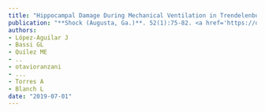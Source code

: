 ```yaml
---
title: "Hippocampal Damage During Mechanical Ventilation in Trendelenburg Position: A Secondary Analysis of an Experimental Study on the Prevention of Ventilator-Associated Pneumonia"
publication: "**Shock (Augusta, Ga.)**. 52(1):75-82. <a href='https://doi.org/10.1097/shk.0000000000001237' target='_blank' rel='noopener noreferrer'>10.1097/shk.0000000000001237</a>"
authors:
- López-Aguilar J
- Bassi GL
- Quílez ME
- ..
- otavioranzani
- ...
- Torres A
- Blanch L
date: "2019-07-01"
---
```

